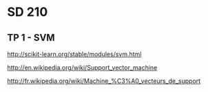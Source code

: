 # SD 210
## TP 1  - SVM

http://scikit-learn.org/stable/modules/svm.html

http://en.wikipedia.org/wiki/Support_vector_machine

http://fr.wikipedia.org/wiki/Machine_%C3%A0_vecteurs_de_support
